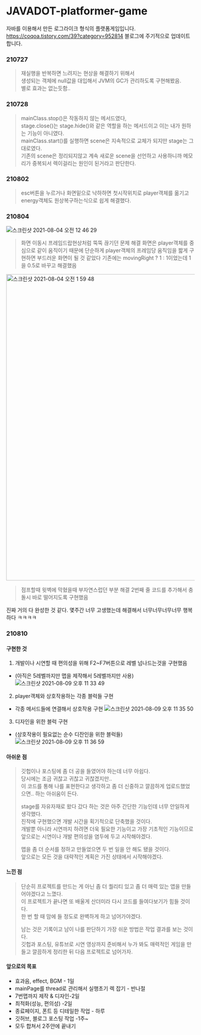 # JAVADOT-platformer-game
자바를 이용해서 만든 로그라이크 형식의 플랫폼게임입니다.  
https://coqoa.tistory.com/39?category=952814
블로그에 주기적으로 업데이트합니다.

### 210727 
>재실행을 반복하면 느려지는 현상을 해결하기 위해서  
>생성되는 객체에 null값을 대입해서 JVM의 GC가 관리하도록 구현해봤음.  
>별로 효과는 없는듯함..  

### 210728
>mainClass.stop()은 작동하지 않는 메서드였다,  
>stage.close()는 stage.hide()와 같은 역할을 하는 메서드이고 이는 내가 원하는 기능이 아니였다.  
>mainClass.start()를 실행하면 scene은 지속적으로 교체가 되지만 stage는 그대로였다.  
>기존의 scene은 정리되지않고 계속 새로운 scene을 선언하고 사용하니까 메모리가 중복되서 렉이걸리는 원인이 된거라고 판단한다.   

### 210802
>esc버튼을 누르거나 화면밑으로 낙하하면 첫시작위치로 player객체를 옮기고 energy객체도 원상복구하는식으로 쉽게 해결했다.  

### 210804
  
![스크린샷 2021-08-04 오전 12 46 29](https://user-images.githubusercontent.com/81023768/128052276-9a8da3cf-3d65-4263-85b6-ea3886b44800.png)
>화면 이동시 프레임드랍현상처럼 뚝뚝 끊기던 문제 해결
>화면은 player객체를 중심으로 같이 움직이기 때문에 단순하게 player객체의 프레임당 움직임을 짧게 구현하면 부드러운 화면이 될 것 같았다
>기존에는 movingRight ? 1 : 1이었는데 1을 0.5로 바꾸고 해결했음

<img width="816" alt="스크린샷 2021-08-04 오전 1 59 48" src="https://user-images.githubusercontent.com/81023768/128056525-df3741f9-4e6c-49be-9e99-0d09aa7bb21f.png">

>점프할때 윗벽에 막혔을때 부자연스럽던 부분 해결
>2번째 줄 코드를 추가해서 충돌시 바로 떨어지도록 구현했음

진짜 거의 다 완성한 것 같다.
몇주간 너무 고생했는데 해결해서 너무너무너무너무 행복하다 ㅋㅋㅋㅋ

### 210810

#### 구현한 것
1. 개발이나 시연할 때 편의성을 위해 F2~F7버튼으로 레벨 넘나드는것을 구현했음

-  (아직은 5레벨까지만 맵을 제작해서 5레벨까지만 사용)
![스크린샷 2021-08-09 오후 11 33 49](https://user-images.githubusercontent.com/81023768/128727977-376f72e0-2e47-4c36-b825-2a23fe53f82e.png)

2. player객체와 상호작용하는 각종 블럭들 구현

- 각종 메서드들에 연결해서 상호작용 구현
![스크린샷 2021-08-09 오후 11 35 50](https://user-images.githubusercontent.com/81023768/128728065-26f8262a-5e6e-4fa4-bff8-2a139568dd50.png)

3. 디자인을 위한 블럭 구현

- (상호작용이 필요없는 순수 디잔인을 위한 블럭들)
![스크린샷 2021-08-09 오후 11 36 59](https://user-images.githubusercontent.com/81023768/128728161-68d5b39e-ac59-4314-b6c0-eb8d6117add3.png)

#### 아쉬운 점

>깃헙이나 포스팅에 좀 더 공을 들였어야 하는데 너무 아쉽다.  
당시에는 조금 귀찮고 귀찮고 귀찮겠지만..  
이 코드를 통해 나를 표현한다고 생각하고 좀 더 신중하고 깔끔하게 업로드했었으면.. 하는 아쉬움이 든다.  
>
>stage를 자유자재로 왔다 갔다 하는 것은 아주 간단한 기능인데 너무 안일하게 생각했다.  
진작에 구현했으면 개발 시간을 획기적으로 단축했을 것이다.  
개발뿐 아니라 시연까지 하려면 더욱 필요한 기능이고 가장 기초적인 기능이므로 앞으로는 시연이나 개발 편의성을 염두에 두고 시작해야겠다.  
>
>맵을 좀 더 순서를 정하고 만들었으면 두 번 일을 안 해도 됐을 것이다.  
앞으로는 모든 것을 대략적인 계획은 가진 상태에서 시작해야겠다.  

#### 느낀 점

>단순히 프로젝트를 만드는 게 아닌 좀 더 퀄리티 있고 좀 더 매력 있는 앱을 만들어야겠다고 느꼈다.  
이 프로젝트가 끝나면 또 배울게 산더미라 다시 코드를 들여다보기가 힘들 것이다.  
한 번 할 때 맘에 들 정도로 완벽하게 하고 넘어가야겠다.
>
>남는 것은 기록이고 남이 나를 판단하기 가장 쉬운 방법은 작업 결과를 보는 것이다.  
깃헙과 포스팅, 유튜브로 시연 영상까지 준비해서 누가 봐도 매력적인 게임을 만들고 깔끔하게 정리한 뒤 다음 프로젝트로 넘어가자.  

 

#### 앞으로의 목표

- 효과음, effect, BGM - 1일
- mainPage를 thread로 관리해서 실행초기 렉 잡기 - 반나절
- 7번맵까지 제작 & 디자인-2일
- 최적화(성능, 편의성) -2일
- 종료페이지, 폰트 등 디테일한 작업 - 하루
- 깃허브, 블로그 포스팅 작업 -1주~
- 모두 합쳐서 2주안에 끝내기

 
